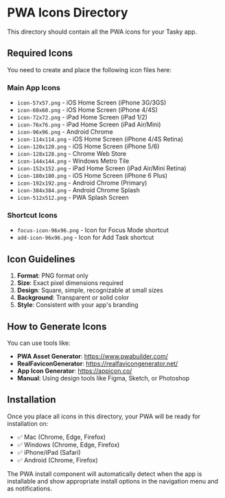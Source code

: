 # PWA Icons Directory

This directory should contain all the PWA icons for your Tasky app.

## Required Icons

You need to create and place the following icon files here:

### Main App Icons

- `icon-57x57.png` - iOS Home Screen (iPhone 3G/3GS)
- `icon-60x60.png` - iOS Home Screen (iPhone 4/4S)
- `icon-72x72.png` - iPad Home Screen (iPad 1/2)
- `icon-76x76.png` - iPad Home Screen (iPad Air/Mini)
- `icon-96x96.png` - Android Chrome
- `icon-114x114.png` - iOS Home Screen (iPhone 4/4S Retina)
- `icon-120x120.png` - iOS Home Screen (iPhone 5/6)
- `icon-128x128.png` - Chrome Web Store
- `icon-144x144.png` - Windows Metro Tile
- `icon-152x152.png` - iPad Home Screen (iPad Air/Mini Retina)
- `icon-180x180.png` - iOS Home Screen (iPhone 6 Plus)
- `icon-192x192.png` - Android Chrome (Primary)
- `icon-384x384.png` - Android Chrome Splash
- `icon-512x512.png` - PWA Splash Screen

### Shortcut Icons

- `focus-icon-96x96.png` - Icon for Focus Mode shortcut
- `add-icon-96x96.png` - Icon for Add Task shortcut

## Icon Guidelines

1. **Format**: PNG format only
2. **Size**: Exact pixel dimensions required
3. **Design**: Square, simple, recognizable at small sizes
4. **Background**: Transparent or solid color
5. **Style**: Consistent with your app's branding

## How to Generate Icons

You can use tools like:

- **PWA Asset Generator**: https://www.pwabuilder.com/
- **RealFaviconGenerator**: https://realfavicongenerator.net/
- **App Icon Generator**: https://appicon.co/
- **Manual**: Using design tools like Figma, Sketch, or Photoshop

## Installation

Once you place all icons in this directory, your PWA will be ready for installation on:

- ✅ Mac (Chrome, Edge, Firefox)
- ✅ Windows (Chrome, Edge, Firefox)
- ✅ iPhone/iPad (Safari)
- ✅ Android (Chrome, Firefox)

The PWA install component will automatically detect when the app is installable and show appropriate install options in the navigation menu and as notifications.
